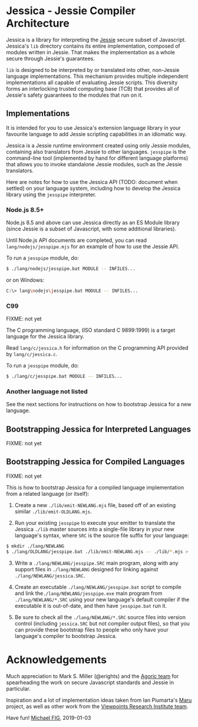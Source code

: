 # Jessica - Jessie Compiler Architecture

Jessica is a library for interpreting the [Jessie](https://github.com/Agoric/Jessie) secure subset of Javascript.  Jessica's `lib` directory contains its entire implementation, composed of modules written in Jessie.  That makes the implementation as a whole secure through Jessie's guarantees.

`lib` is designed to be interpreted by or translated into other, non-Jessie language implementations.  This mechanism provides multiple independent implementations all capable of evaluating Jessie scripts.  This diversity forms an interlocking trusted computing base (TCB) that provides all of Jessie's safety guarantees to the modules that run on it.

## Implementations

It is intended for you to use Jessica's extension language library in your favourite language to add Jessie scripting capabilities in an idiomatic way.

Jessica is a Jessie runtime environment created using only Jessie modules, containing also translators from Jessie to other languages.  `jesspipe` is the command-line tool (implemented by hand for different language platforms) that allows you to invoke standalone Jessie modules, such as the Jessie translators.

Here are notes for how to use the Jessica API (TODO: document when settled) on your language system, including how to develop the Jessica library using the `jesspipe` interpreter.

### Node.js 8.5+

Node.js 8.5 and above can use Jessica directly as an ES Module library (since Jessie is a subset of Javascript, with some additional libraries).

Until Node.js API documents are completed, you can read `lang/nodejs/jesspipe.mjs` for an example of how to use the Jessie API.

To run a `jesspipe` module, do:

```sh
$ ./lang/nodejs/jesspipe.bat MODULE -- INFILES...
```

or on Windows:

```sh
C:\> lang\nodejs\jesspipe.bat MODULE -- INFILES...
```

### C99

FIXME: not yet

The C programming language, (ISO standard C 9899:1999) is a target language for the Jessica library.

Read `lang/c/jessica.h` for information on the C programming API provided by `lang/c/jessica.c`.

To run a `jesspipe` module, do:

```sh
$ ./lang/c/jesspipe.bat MODULE -- INFILES...
```

### Another language not listed

See the next sections for instructions on how to bootstrap Jessica for a new language.

## Bootstrapping Jessica for Interpreted Languages

FIXME: not yet

## Bootstrapping Jessica for Compiled Languages

FIXME: not yet

This is how to bootstrap Jessica for a compiled language
implementation from a related language (or itself):

1. Create a new `./lib/emit-NEWLANG.mjs` file, based off of an existing similar `./lib/emit-OLDLANG.mjs`.

2. Run your existing `jesspipe` to execute your emitter to translate the Jessica `./lib` master sources into a single-file library in your new language's syntax, where `SRC` is the source file suffix for your language:

```sh
$ mkdir ./lang/NEWLANG
$ ./lang/OLDLANG/jesspipe.bat ./lib/emit-NEWLANG.mjs -- ./lib/*.mjs > ./lang/NEWLANG/jessica.SRC
```

3. Write a `./lang/NEWLANG/jesspipe.SRC` main program, along with any support files in `./lang/NEWLANG` designed for linking against `./lang/NEWLANG/jessica.SRC`.

4. Create an executable `./lang/NEWLANG/jesspipe.bat` script to compile and link the`./lang/NEWLANG/jesspipe.exe` main program from `./lang/NEWLANG/*.SRC` using your new language's default compiler if the executable it is out-of-date, and then have `jesspipe.bat` run it.

5. Be sure to check all the `./lang/NEWLANG/*.SRC` source files into version control (including `jessica.SRC` but not compiler output files), so that you can provide these bootstrap files to people who only have your language's compiler to bootstrap Jessica.


# Acknowledgements

Much appreciation to Mark S. Miller (@erights) and the [Agoric team](https://agoric.com/) for spearheading the work on secure Javascript standards and Jessie in particular.

Inspiration and a lot of implementation ideas taken from Ian Piumarta's [Maru](http://piumarta.com/software/maru/) project, as well as other work from the [Viewpoints Research Institute team](http://vpri.org/).

Have fun!
[Michael FIG](mailto:michael+jessica@fig.org), 2019-01-03
